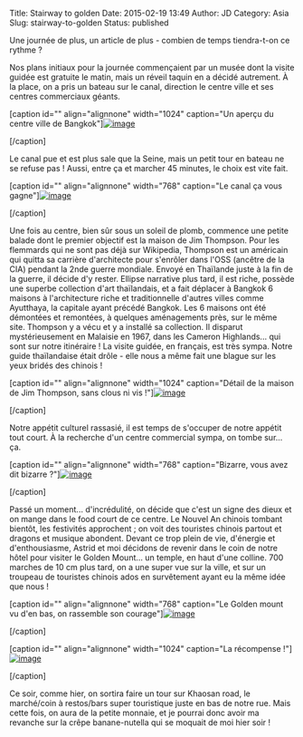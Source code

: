 Title: Stairway to golden
Date: 2015-02-19 13:49
Author: JD
Category: Asia
Slug: stairway-to-golden
Status: published

Une journée de plus, un article de plus - combien de temps tiendra-t-on
ce rythme ?

Nos plans initiaux pour la journée commençaient par un musée dont la
visite guidée est gratuite le matin, mais un réveil taquin en a décidé
autrement. À la place, on a pris un bateau sur le canal, direction le
centre ville et ses centres commerciaux géants.

<!-- PELICAN_END_SUMMARY -->

[caption id="" align="alignnone" width="1024" caption="Un aperçu du
centre ville de
Bangkok"][![image](https://astridetjdenasie.files.wordpress.com/2015/02/wpid-sam_2835.jpg?w=1024 "Bangkok centre")](https://astridetjdenasie.files.wordpress.com/2015/02/wpid-sam_2835.jpg)

[/caption]

Le canal pue et est plus sale que la Seine, mais un petit tour en bateau
ne se refuse pas ! Aussi, entre ça et marcher 45 minutes, le choix est
vite fait.

[caption id="" align="alignnone" width="768" caption="Le canal ça vous
gagne"][![image](https://astridetjdenasie.files.wordpress.com/2015/02/wpid-sam_2805.jpg?w=768 "Canal")](https://astridetjdenasie.files.wordpress.com/2015/02/wpid-sam_2805.jpg)

[/caption]

Une fois au centre, bien sûr sous un soleil de plomb, commence une
petite balade dont le premier objectif est la maison de Jim Thompson.
Pour les flemmards qui ne sont pas déjà sur Wikipedia, Thompson est un
américain qui quitta sa carrière d'architecte pour s'enrôler dans l'OSS
(ancêtre de la CIA) pendant la 2nde guerre mondiale. Envoyé en Thaïlande
juste à la fin de la guerre, il décide d'y rester. Ellipse narrative
plus tard, il est riche, possède une superbe collection d'art
thaïlandais, et a fait déplacer à Bangkok 6 maisons à l'architecture
riche et traditionnelle d'autres villes comme Ayutthaya, la capitale
ayant précédé Bangkok. Les 6 maisons ont été démontées et remontées, à
quelques aménagements près, sur le même site. Thompson y a vécu et y a
installé sa collection. Il disparut mystérieusement en Malaisie en 1967,
dans les Cameron Highlands... qui sont sur notre itinéraire ! La visite
guidée, en français, est très sympa. Notre guide thaïlandaise était
drôle - elle nous a même fait une blague sur les yeux bridés des chinois
!

[caption id="" align="alignnone" width="1024" caption="Détail de la
maison de Jim Thompson, sans clous ni vis
!"][![image](https://astridetjdenasie.files.wordpress.com/2015/02/wpid-sam_2809.jpg?w=1024 "Jim Thompson")](https://astridetjdenasie.files.wordpress.com/2015/02/wpid-sam_2809.jpg)

[/caption]

Notre appétit culturel rassasié, il est temps de s'occuper de notre
appétit tout court. À la recherche d'un centre commercial sympa, on
tombe sur... ça.

[caption id="" align="alignnone" width="768" caption="Bizarre, vous avez
dit bizarre
?"][![image](https://astridetjdenasie.files.wordpress.com/2015/02/wpid-sam_2830.jpg?w=768 "Mr P")](https://astridetjdenasie.files.wordpress.com/2015/02/wpid-sam_2830.jpg)

[/caption]

Passé un moment... d'incrédulité, on décide que c'est un signe des dieux
et on mange dans le food court de ce centre. Le Nouvel An chinois
tombant bientôt, les festivités approchent ; on voit des touristes
chinois partout et dragons et musique abondent. Devant ce trop plein de
vie, d'énergie et d'enthousiasme, Astrid et moi décidons de revenir dans
le coin de notre hôtel pour visiter le Golden Mount... un temple, en
haut d'une colline. 700 marches de 10 cm plus tard, on a une super vue
sur la ville, et sur un troupeau de touristes chinois ados en
survêtement ayant eu la même idée que nous !

[caption id="" align="alignnone" width="768" caption="Le Golden mount vu
d'en bas, on rassemble son
courage"][![image](https://astridetjdenasie.files.wordpress.com/2015/02/wpid-sam_2842.jpg?w=768 "Golden mount")](https://astridetjdenasie.files.wordpress.com/2015/02/wpid-sam_2842.jpg)

[/caption]

[caption id="" align="alignnone" width="1024" caption="La récompense
!"][![image](https://astridetjdenasie.files.wordpress.com/2015/02/wpid-sam_2858.jpg?w=1024 "Bangkok vue")](https://astridetjdenasie.files.wordpress.com/2015/02/wpid-sam_2858.jpg)

[/caption]

Ce soir, comme hier, on sortira faire un tour sur Khaosan road, le
marché/coin à restos/bars super touristique juste en bas de notre rue.
Mais cette fois, on aura de la petite monnaie, et je pourrai donc avoir
ma revanche sur la crêpe banane-nutella qui se moquait de moi hier soir
!

